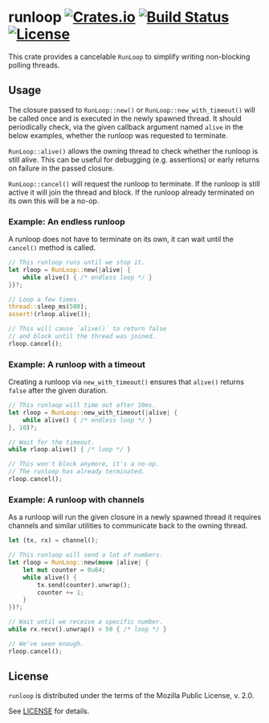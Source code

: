 # runloop [![Crates.io](https://img.shields.io/crates/v/runloop.svg)](https://crates.io/crates/runloop) [![Build Status](https://travis-ci.org/ttaubert/rust-runloop.svg?branch=master)](https://travis-ci.org/ttaubert/rust-runloop) [![License](https://img.shields.io/badge/license-MPL2-blue.svg?style=flat)](LICENSE)

This crate provides a cancelable `RunLoop` to simplify writing non-blocking
polling threads.

## Usage

The closure passed to `RunLoop::new()` or `RunLoop::new_with_timeout()` will be
called once and is executed in the newly spawned thread. It should periodically
check, via the given callback argument named `alive` in the below examples,
whether the runloop was requested to terminate.

`RunLoop::alive()` allows the owning thread to check whether the runloop is
still alive. This can be useful for debugging (e.g. assertions) or early
returns on failure in the passed closure.

`RunLoop::cancel()` will request the runloop to terminate. If the runloop is
still active it will join the thread and block. If the runloop already
terminated on its own this will be a no-op.

### Example: An endless runloop

A runloop does not have to terminate on its own, it can wait until the
`cancel()` method is called.

```rust
// This runloop runs until we stop it.
let rloop = RunLoop::new(|alive| {
    while alive() { /* endless loop */ }
})?;

// Loop a few times.
thread::sleep_ms(500);
assert!(rloop.alive());

// This will cause `alive()` to return false
// and block until the thread was joined.
rloop.cancel();
```

### Example: A runloop with a timeout

Creating a runloop via `new_with_timeout()` ensures that `alive()` returns
`false` after the given duration.

```rust
// This runloop will time out after 10ms.
let rloop = RunLoop::new_with_timeout(|alive| {
    while alive() { /* endless loop */ }
}, 10)?;

// Wait for the timeout.
while rloop.alive() { /* loop */ }

// This won't block anymore, it's a no-op.
// The runloop has already terminated.
rloop.cancel();
```

### Example: A runloop with channels

As a runloop will run the given closure in a newly spawned thread it requires
channels and similar utilities to communicate back to the owning thread.

```rust
let (tx, rx) = channel();

// This runloop will send a lot of numbers.
let rloop = RunLoop::new(move |alive| {
    let mut counter = 0u64;
    while alive() {
        tx.send(counter).unwrap();
        counter += 1;
    }
})?;

// Wait until we receive a specific number.
while rx.recv().unwrap() < 50 { /* loop */ }

// We've seen enough.
rloop.cancel();
```

## License

`runloop` is distributed under the terms of the Mozilla Public License, v. 2.0.

See [LICENSE](LICENSE) for details.
